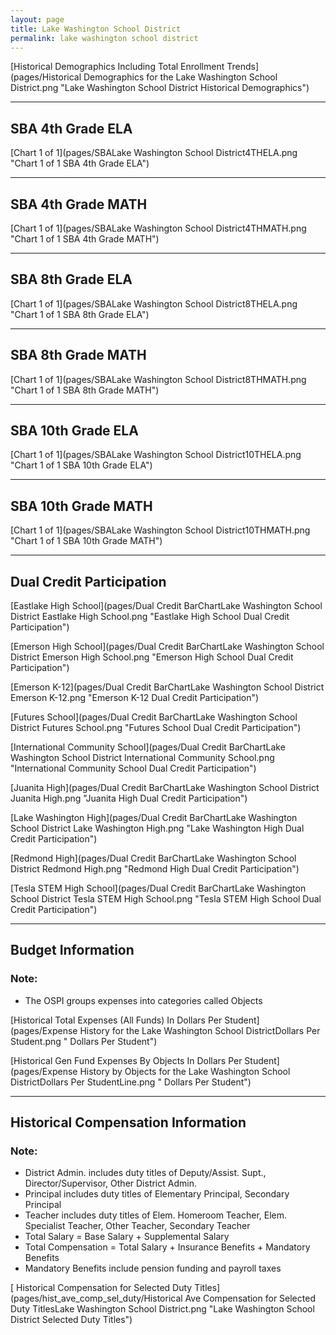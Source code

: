 ```yaml
---
layout: page
title: Lake Washington School District
permalink: lake washington school district
---
```



[Historical Demographics Including Total Enrollment Trends](pages/Historical Demographics for the Lake Washington School District.png "Lake Washington School District Historical Demographics")

___

## SBA 4th Grade ELA

[Chart 1 of 1](pages/SBALake Washington School District4THELA.png "Chart 1 of 1 SBA 4th Grade ELA")


___

## SBA 4th Grade MATH

[Chart 1 of 1](pages/SBALake Washington School District4THMATH.png "Chart 1 of 1 SBA 4th Grade MATH")


___

## SBA 8th Grade ELA

[Chart 1 of 1](pages/SBALake Washington School District8THELA.png "Chart 1 of 1 SBA 8th Grade ELA")


___

## SBA 8th Grade MATH

[Chart 1 of 1](pages/SBALake Washington School District8THMATH.png "Chart 1 of 1 SBA 8th Grade MATH")


___

## SBA 10th Grade ELA

[Chart 1 of 1](pages/SBALake Washington School District10THELA.png "Chart 1 of 1 SBA 10th Grade ELA")


___

## SBA 10th Grade MATH

[Chart 1 of 1](pages/SBALake Washington School District10THMATH.png "Chart 1 of 1 SBA 10th Grade MATH")


___

## Dual Credit Participation

[Eastlake High School](pages/Dual Credit BarChartLake Washington School District Eastlake High School.png "Eastlake High School Dual Credit Participation")

[Emerson High School](pages/Dual Credit BarChartLake Washington School District Emerson High School.png "Emerson High School Dual Credit Participation")

[Emerson K-12](pages/Dual Credit BarChartLake Washington School District Emerson K-12.png "Emerson K-12 Dual Credit Participation")

[Futures School](pages/Dual Credit BarChartLake Washington School District Futures School.png "Futures School Dual Credit Participation")

[International Community School](pages/Dual Credit BarChartLake Washington School District International Community School.png "International Community School Dual Credit Participation")

[Juanita High](pages/Dual Credit BarChartLake Washington School District Juanita High.png "Juanita High Dual Credit Participation")

[Lake Washington High](pages/Dual Credit BarChartLake Washington School District Lake Washington High.png "Lake Washington High Dual Credit Participation")

[Redmond High](pages/Dual Credit BarChartLake Washington School District Redmond High.png "Redmond High Dual Credit Participation")

[Tesla STEM High School](pages/Dual Credit BarChartLake Washington School District Tesla STEM High School.png "Tesla STEM High School Dual Credit Participation")


___

## Budget Information
### Note:
- The OSPI groups expenses into categories called Objects

[Historical Total Expenses (All Funds) In Dollars Per Student](pages/Expense History for the Lake Washington School DistrictDollars Per Student.png " Dollars Per Student")

[Historical Gen Fund Expenses By Objects In Dollars Per Student](pages/Expense History by Objects for the Lake Washington School DistrictDollars Per StudentLine.png " Dollars Per Student")


___

## Historical Compensation Information
### Note:
- District Admin. includes duty titles of Deputy/Assist. Supt., Director/Supervisor, Other District Admin.
- Principal includes duty titles of Elementary Principal, Secondary Principal
- Teacher includes duty titles of Elem. Homeroom Teacher, Elem. Specialist Teacher, Other Teacher, Secondary Teacher
- Total Salary = Base Salary + Supplemental Salary
- Total Compensation = Total Salary + Insurance Benefits + Mandatory Benefits
- Mandatory Benefits include pension funding and payroll taxes

[ Historical Compensation for Selected Duty Titles](pages/hist_ave_comp_sel_duty/Historical Ave Compensation for Selected Duty TitlesLake Washington School District.png "Lake Washington School District Selected Duty Titles")

